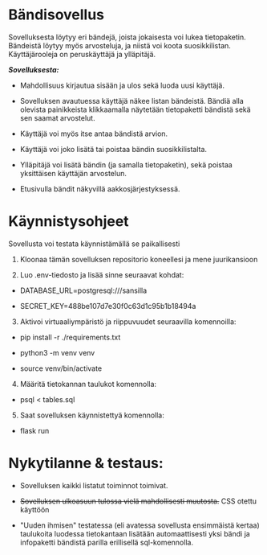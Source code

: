 # Bändisovellus #

Sovelluksesta löytyy eri bändejä, joista jokaisesta voi lukea tietopaketin. Bändeistä löytyy myös arvosteluja, ja niistä voi koota suosikkilistan. Käyttäjärooleja on peruskäyttäjä ja ylläpitäjä.

***Sovelluksesta:***

- Mahdollisuus kirjautua sisään ja ulos sekä luoda uusi käyttäjä.

- Sovelluksen avautuessa käyttäjä näkee listan bändeistä. Bändiä alla olevista painikkeista klikkaamalla näytetään tietopaketti bändistä sekä sen saamat arvostelut.

- Käyttäjä voi myös itse antaa bändistä arvion.

- Käyttäjä voi joko lisätä tai poistaa bändin suosikkilistalta.

- Ylläpitäjä voi lisätä bändin (ja samalla tietopaketin), sekä poistaa yksittäisen käyttäjän arvostelun.

- Etusivulla bändit näkyvillä aakkosjärjestyksessä.

# Käynnistysohjeet #

Sovellusta voi testata käynnistämällä se paikallisesti

1. Kloonaa tämän sovelluksen repositorio koneellesi ja mene juurikansioon

2. Luo .env-tiedosto ja lisää sinne seuraavat kohdat:

- DATABASE_URL=postgresql:///sansilla

- SECRET_KEY=488be107d7e30f0c63d1c95b1b18494a

3. Aktivoi virtuaaliympäristö ja riippuvuudet seuraavilla komennoilla:

- pip install -r ./requirements.txt

- python3 -m venv venv

- source venv/bin/activate

4. Määritä tietokannan taulukot komennolla:

- psql < tables.sql

5. Saat sovelluksen käynnistettyä komennolla:

- flask run

# Nykytilanne & testaus: #

- Sovelluksen kaikki listatut toiminnot toimivat.

- ~~Sovelluksen ulkoasuun tulossa vielä mahdollisesti muutosta.~~ CSS otettu käyttöön

- "Uuden ihmisen" testatessa (eli avatessa sovellusta ensimmäistä kertaa) taulukoita luodessa tietokantaan lisätään automaattisesti yksi bändi ja infopaketti bändistä parilla erillisellä sql-komennolla.

